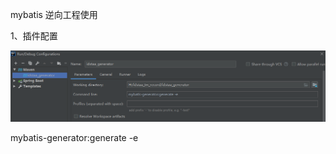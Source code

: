 mybatis 逆向工程使用

1、插件配置

![image-20210324195539429](img/image-20210324195539429.png)

mybatis-generator:generate -e

